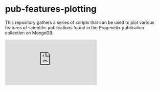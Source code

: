 # pub-features-plotting

This repository gathers a series of scripts that can be used to plot various features of scientific publications found in the Progenetix publication collection on MongoDB. 

![alt text](https://github.com/sofiapfund/pub-feature-plotting/images/gelocation.pdf?raw=true)
